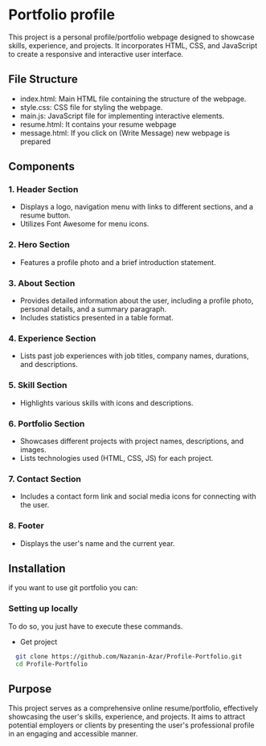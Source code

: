 
# Portfolio profile

This project is a personal profile/portfolio webpage designed to showcase skills, experience, and projects. It incorporates HTML, CSS, and JavaScript to create a responsive and interactive user interface.

## File Structure

- index.html: Main HTML file containing the structure of the webpage.
- style.css: CSS file for styling the webpage.
- main.js: JavaScript file for implementing interactive elements.
- resume.html: It contains your resume webpage 
- message.html: If you click on (Write Message) new webpage is prepared

## Components

### 1. Header Section
- Displays a logo, navigation menu with links to different sections, and a resume button.
- Utilizes Font Awesome for menu icons.

### 2. Hero Section
- Features a profile photo and a brief introduction statement.

### 3. About Section
- Provides detailed information about the user, including a profile photo, personal details, and a summary paragraph.
- Includes statistics presented in a table format.

### 4. Experience Section
- Lists past job experiences with job titles, company names, durations, and descriptions.

### 5. Skill Section
- Highlights various skills with icons and descriptions.

### 6. Portfolio Section
- Showcases different projects with project names, descriptions, and images.
- Lists technologies used (HTML, CSS, JS) for each project.

### 7. Contact Section
- Includes a contact form link and social media icons for connecting with the user.

### 8. Footer
- Displays the user's name and the current year.




## Installation

if you want to use git portfolio you can:



### Setting up locally
To do so, you just have to execute these commands.

- Get project

```bash
  git clone https://github.com/Nazanin-Azar/Profile-Portfolio.git
  cd Profile-Portfolio
```

## Purpose

This project serves as a comprehensive online resume/portfolio, effectively showcasing the user's skills, experience, and projects. It aims to attract potential employers or clients by presenting the user's professional profile in an engaging and accessible manner.